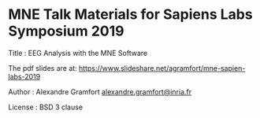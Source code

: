 # MNE Talk Materials for Sapiens Labs Symposium 2019

Title : EEG Analysis with the MNE Software

The pdf slides are at: https://www.slideshare.net/agramfort/mne-sapien-labs-2019

Author : Alexandre Gramfort alexandre.gramfort@inria.fr

License : BSD 3 clause
